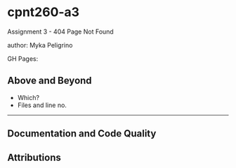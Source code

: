 # cpnt260-a3
Assignment 3 - 404 Page Not Found

author: Myka Peligrino

GH Pages:

## Above and Beyond
- Which?
- Files and line no.

---
## Documentation and Code Quality

## Attributions
